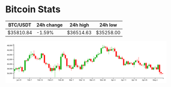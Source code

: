 # Bitcoin Stats

BTC/USDT|24h change|24h high|24h low|
|---|---|---|---|
|$35810.84|-1.59%|$36514.63|$35258.00|

<img src="./chart.svg">
